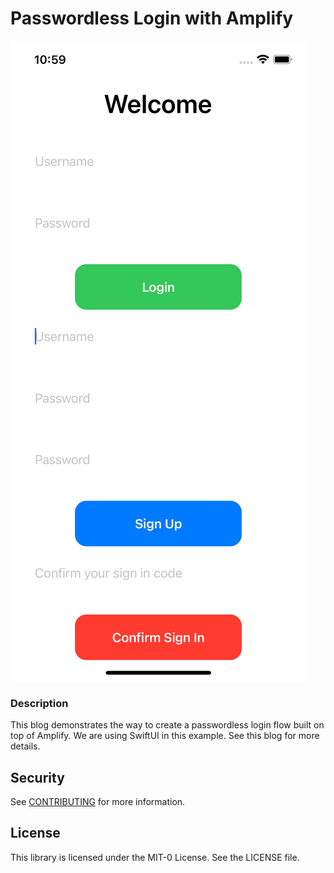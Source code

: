 
# Passwordless Login with Amplify


![Preview of Application](./static/preview.png "Preview of iOS application")

### Description
This blog demonstrates the way to create a passwordless login flow built on top of Amplify. We are using SwiftUI in this example.
See this blog for more details.

## Security

See [CONTRIBUTING](CONTRIBUTING.md#security-issue-notifications) for more information.

## License

This library is licensed under the MIT-0 License. See the LICENSE file.

